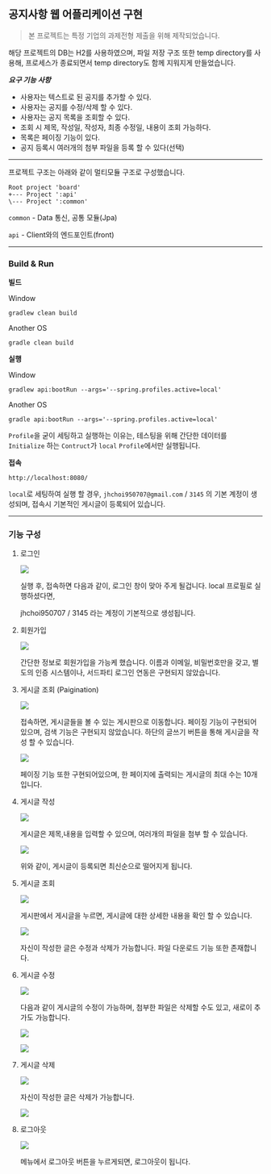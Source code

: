 ## 공지사항 웹 어플리케이션 구현

> 본 프로젝트는 특정 기업의 과제전형 제출을 위해 제작되었습니다.



해당 프로젝트의 DB는 H2를 사용하였으며, 파일 저장 구조 또한 temp directory를 사용해, 프로세스가 종료되면서 temp directory도 함께 지워지게 만들었습니다.



***요구 기능 사항***

* 사용자는 텍스트로 된 공지를 추가할 수 있다.
* 사용자는 공지를 수정/삭제 할 수 있다.
* 사용자는 공지 목록을 조회할 수 있다.
* 조회 시 제목, 작성일, 작성자, 최종 수정일, 내용이 조회 가능하다.
* 목록은 페이징 기능이 있다.
* 공지 등록시 여러개의 첨부 파일을 등록 할 수 있다(선택)

---

프로젝트 구조는 아래와 같이 멀티모듈 구조로 구성했습니다.

```shell
Root project 'board'
+--- Project ':api'
\--- Project ':common'
```

`common` - Data 통신, 공통 모듈(Jpa)

`api` - Client와의 엔드포인트(front)

---

### Build & Run

**빌드**

Window

```shell
gradlew clean build
```

Another OS

```shell
gradle clean build
```

**실행**

Window

```shell
gradlew api:bootRun --args='--spring.profiles.active=local'
```

Another OS

```shell
gradle api:bootRun --args='--spring.profiles.active=local'
```

`Profile`을  굳이 세팅하고 실행하는 이유는, 테스팅을 위해 간단한 데이터를 `Initialize` 하는 `Contruct`가 `local` `Profile`에서만 실행됩니다.

**접속**

```shell
http://localhost:8080/
```

`local`로 세팅하여 실행 할 경우, `jhchoi950707@gmail.com` / `3145` 의 기본 계정이 생성되며, 접속시 기본적인 게시글이 등록되어 있습니다.

---

### 기능 구성



1. 로그인

   ![](./img/login.png)

   실행 후, 접속하면 다음과 같이, 로그인 창이 맞아 주게 될겁니다. local 프로필로 실행하셨다면, 

   jhchoi950707 / 3145 라는 계정이 기본적으로 생성됩니다.

2. 회원가입

   ![](./img/signUp.png)

   간단한 정보로 회원가입을 가능케 했습니다. 이름과 이메일, 비밀번호만을 갖고, 별도의 인증 시스템이나, 서드파티 로그인 연동은 구현되지 않았습니다.

3. 게시글 조회 (Paigination)

   ![](./img/index.png)

   접속하면, 게시글들을 볼 수 있는 게시판으로 이동합니다. 페이징 기능이 구현되어 있으며, 검색 기능은 구현되지 않았습니다. 하단의 글쓰기 버튼을 통해 게시글을 작성 할 수 있습니다.

   

   ![](./img/페이징.png)

   페이징 기능 또한 구현되어있으며, 한 페이지에 출력되는 게시글의 최대 수는 10개입니다.

   

4. 게시글 작성

   ![](./img/write.png)

   게시글은 제목,내용을 입력할 수 있으며, 여러개의 파일을 첨부 할 수 있습니다.

   ![](./img/작성완료.png)

   위와 같이, 게시글이 등록되면 최신순으로 떨어지게 됩니다.

5. 게시글 조회

   ![](./img/게시글조회1.png)

   게시판에서 게시글을 누르면, 게시글에 대한 상세한 내용을 확인 할 수 있습니다.

   ![](./img/게시글조회2.png)

   자신이 작성한 글은 수정과 삭제가 가능합니다. 파일 다운로드 기능 또한 존재합니다.

6. 게시글 수정

   ![](./img/게시글수정1.png)

   다음과 같이 게시글의 수정이 가능하며, 첨부한 파일은 삭제할 수도 있고, 새로이 추가도 가능합니다.

   ![](./img/게시글수정2.png)

   ![](./img/게시글수정3.png)

   

7. 게시글 삭제

   ![](./img/게시글삭제1.png)

   자신이 작성한 글은 삭제가 가능합니다.

   ![](./img/게시글삭제2.png)

   

8. 로그아웃

   ![](./img/로그아웃1.png)

   메뉴에서 로그아웃 버튼을 누르게되면, 로그아웃이 됩니다.